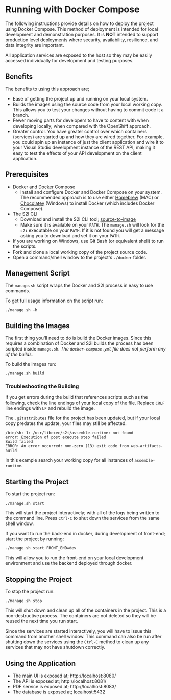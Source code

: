 # Running with Docker Compose

The following instructions provide details on how to deploy the project using Docker Compose.  This method of deployment is intended for local development and demonstration purposes.  It is **NOT** intended to support production level deployments where security, availability, resilience, and data integrity are important.

All application services are exposed to the host so they may be easily accessed individually for development and testing purposes.

## Benefits

The benefits to using this approach are;
* Ease of getting the project up and running on your local system.
* Builds the images using the source code from your local working copy.  This allows you to test your changes without having to commit code it a branch.
* Fewer moving parts for developers to have to content with when developing locally; when compared with the OpenShift approach.
* Greater control.  You have greater control over which containers (services) are started up and how they are wired together.  For example, you could spin up an instance of just the client application and wire it to your Visual Studio development instance of the REST API, making it easy to test the effects of your API development on the client application.

## Prerequisites

* Docker and Docker Compose
  * Install and configure Docker and Docker Compose on your system.  The recommended approach is to use either [Homebrew](https://brew.sh/) (MAC) or [Chocolatey](https://chocolatey.org/) (Windows) to install Docker (which includes Docker Compose).
* The S2I CLI
  * Download and install the S2I CLI tool; [source-to-image](https://github.com/openshift/source-to-image)
  * Make sure it is available on your `PATH`.  The `manage.sh` will look for the `s2i` executable on your `PATH`.  If it is not found you will get a message asking you to download and set it on your `PATH`.
* If you are working on Windows, use Git Bash (or equivalent shell) to run the scripts.
* Fork and clone a local working copy of the project source code.
* Open a command/shell window to the project's `./docker` folder.

## Management Script

The `manage.sh` script wraps the Docker and S2I process in easy to use commands.

To get full usage information on the script run:
```
./manage.sh -h
```
  
## Building the Images

The first thing you'll need to do is build the Docker images.  Since this requires a combination of Docker and S2I builds the process has been scripted inside `manage.sh`.  _The `docker-compose.yml` file does not perform any of the builds._

To build the images run:
```
./manage.sh build
```

### Troubleshooting the Building

If you get errors during the build that references scripts such as the following, check the line endings of your local copy of the file.  Replace `CRLF` line endings with `LF` and rebuild the image.

The `.gitattributes` file for the project has been updated, but if your local copy predates the update, your files may still be affected.

```
/bin/sh: 1: /usr/libexec/s2i/assemble-runtime: not found
error: Execution of post execute step failed
Build failed
ERROR: An error occurred: non-zero (13) exit code from web-artifacts-build
```

In this example search your working copy for all instances of `assemble-runtime`.

## Starting the Project

To start the project run:
```
./manage.sh start
```

This will start the project interactively; with all of the logs being written to the command line.  Press `Ctrl-C` to shut down the services from the same shell window.

If you want to run the back-end in docker, during development of front-end; start the project by running:

```
./manage.sh start FRONT_END=dev
```
This will allow you to run the front-end on your local development environment and use the backend deployed through docker.


## Stopping the Project

To stop the project run:
```
./manage.sh stop
```

This will shut down and clean up all of the containers in the project.  This is a non-destructive process.  The containers are not deleted so they will be reused the next time you run start.

Since the services are started interactively, you will have to issue this command from another shell window.  This command can also be run after shutting down the services using the `Ctrl-C` method to clean up any services that may not have shutdown correctly.

## Using the Application

* The main UI is exposed at; http://localhost:8080/
* The API is exposed at; http://localhost:8081/
* PDF service is exposed at; http://localhost:8083/
* The database is exposed at; localhost:5432